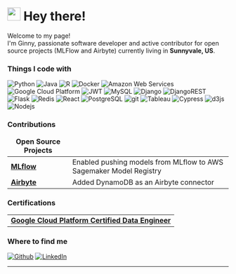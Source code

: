 <h1><img src="https://emojis.slackmojis.com/emojis/images/1479080836/1363/eevee.gif?1479080836" width="30"/> Hey there!</h1>


<p>Welcome to my page! </br> I'm Ginny, passionate software developer and active contributor for open source projects (MLFlow and Airbyte) currently living in <b>Sunnyvale, US</b>. </p>
<h3>Things I code with</h3>
<p>
  <img alt="Python" src="https://img.shields.io/badge/-Python-45b8d8?style=flat-square&logo=python&logoColor=white" />
  <img alt="Java" src="https://img.shields.io/badge/-Java-8DD6F9?style=flat-square&logo=java&logoColor=white" />
  <img alt="R" src="https://img.shields.io/badge/-R-8DF6F3?style=flat-square&logo=r&logoColor=white" />
  <img alt="Docker" src="https://img.shields.io/badge/-Docker-46a2f1?style=flat-square&logo=docker&logoColor=white" />
  <img alt="Amazon Web Services" src="https://img.shields.io/badge/-AWS-F9A03C?style=flat-square&logo=amazon-aws&logoColor=white" />
  <img alt="Google Cloud Platform" src="https://img.shields.io/badge/-Google_Cloud_Platform-1a73e8?style=flat-square&logo=google-cloud&logoColor=white" />
  <img alt="JWT" src="https://img.shields.io/badge/JWT-007ACC?style=flat-square&logo=JSON%20web%20tokens" />
  <img alt="MySQL" src="https://img.shields.io/badge/MySQL-%2300f.svg?style=flat-square&logo=mysql&logoColor=white" />
  <img alt="Django" src="https://img.shields.io/badge/Django-%23092E20.svg?style=flat-square&logo=django&logoColor=white" />
  <img alt="DjangoREST" src="https://img.shields.io/badge/Django-REST-ff1709?style=flat-square&logo=django&logoColor=white&color=ff1709&labelColor=gray" />
  <img alt="Flask" src="https://img.shields.io/badge/Flask-%23000.svg?style=flat-square&logo=flask&logoColor=white" />
  <img alt="Redis" src="https://img.shields.io/badge/-Redis-5849BE?style=flat-square&logo=redis&logoColor=white" />
  <img alt="React" src="https://img.shields.io/badge/-React-311C87?style=flat-square&logo=react&logoColor=white" />
  <img alt="PostgreSQL" src="https://img.shields.io/badge/PostgreSQL-430098?style=flat-square&logo=postgresql&logoColor=white" />
  <img alt="git" src="https://img.shields.io/badge/-Git-764ABC?style=flat-square&logo=git&logoColor=white" />
  <img alt="Tableau" src="https://img.shields.io/badge/-Tableau-%23316192.svg?style=flat-square&logo=tableau&logoColor=white" />
  <img alt="Cypress" src="https://img.shields.io/badge/-Cypress-3ECF8E?style=flat-square&logo=cypress&logoColor=white" />
  <img alt="d3js" src="https://img.shields.io/badge/-D3.js-13aa52?style=flat-square&logo=d3.js&logoColor=white" />
  <img alt="Nodejs" src="https://img.shields.io/badge/-Nodejs-43853d?style=flat-square&logo=Node.js&logoColor=white" />
</p>
<h3>Contributions</h3>
<table>
  <thead align="center">
    <tr border: none;>
      <td><b>Open Source Projects</b></td>
      <td><b></b></td>
    </tr>
  </thead>
  <tbody>
    <tr>
      <td><a href="https://github.com/mlflow/mlflow/pull/4669"><b>MLflow</b></a></td>
      <td>Enabled pushing models from MLflow to AWS Sagemaker Model Registry</td>
    </tr>
	  <tr>
      <td><a href="https://github.com/airbaytehq/airbyte/pull/5561"><b>Airbyte</b></a></td>
      <td>Added DynamoDB as an Airbyte connector</td>
    </tr>
  </tbody>
</table>
<h3>Certifications</h3>
<table>
  <thead>
  </thead>
  <tbody>
    <tr>
      <td><a href="https://drive.google.com/file/d/1i4XIh84AXoQx8HHx4wgaf_6mEaJtVUqL/view?usp=sharing"><b>Google Cloud Platform Certified Data Engineer</b></a></td>
    </tr>
  </tbody>
</table>
<h3>Where to find me</h3>
<p><a href="https://github.com/jinnig" target="_blank"><img alt="Github" src="https://img.shields.io/badge/GitHub-%2312100E.svg?&style=for-the-badge&logo=Github&logoColor=white" /></a> <a href="https://www.linkedin.com/in/jinni-gu/" target="_blank"><img alt="LinkedIn" src="https://img.shields.io/badge/linkedin-%230077B5.svg?&style=for-the-badge&logo=linkedin&logoColor=white" /></a> 
</p>

------------
